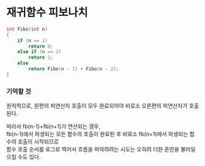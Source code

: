 # 재귀함수 피보나치

```cpp
int Fibo(int n)
{
    if (n == 1)
        return 0;
    else if (n == 2)
        return 1;
    else
        return Fibo(n - 1) + Fibo(n - 2);
}
```

### 기억할 것

원칙적으로, 왼편의 피연산자 호출이 모두 완료되어야 비로소 오른편의 피연산자가 호출된다.     

따라서 fb(n-1)+fb(n+1)가 연산되는 경우,  
fb(n-1)에서 파생되는 모든 함수의 호출이 완료된 후 비로소 fb(n+1)에서 파생되는 함수의 호출이 시작되므로  
함수 호출 순서를 로그로 찍어서 흐름을 파악하려는 시도는 오히려 더한 혼란을 불러일으킬 수도 있다.
